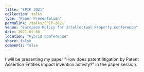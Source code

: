 ```yaml
---
title: "EPIP 2021"
collection: talks
type: "Paper Presentation"
permalink: /talks/EPIP-2021
venue: "European Policy for Intellectual Property Conference"
date: 2021-09-08
location: "Hybrid Conference"
share: false
comments: false
---
```


I will be presenting my paper "How does patent litigation by Patent Assertion Entities impact invention activity?" in the paper session.
